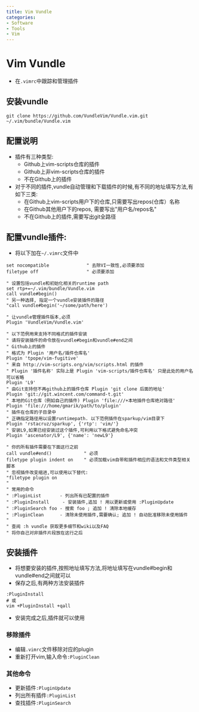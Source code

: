```yaml
---
title: Vim Vundle
categories:
- Software
- Tools
- Vim
---
```

# Vim Vundle

- 在`.vimrc`中跟踪和管理插件

## 安装vundle

```
git clone https://github.com/VundleVim/Vundle.vim.git ~/.vim/bundle/Vundle.vim
```

## 配置说明

- 插件有三种类型:
    - Github上vim-scripts仓库的插件
    - Github上非vim-scripts仓库的插件
    - 不在Github上的插件
- 对于不同的插件,vundle自动管理和下载插件的时候,有不同的地址填写方法,有如下三类:
    - 在Github上vim-scripts用户下的仓库,只需要写出repos(仓库）名称
    - 在Github其他用户下的repos, 需要写出"用户名/repos名"
    - 不在Github上的插件,需要写出git全路径

## 配置vundle插件:

- 将以下加在`~/.vimrc`文件中

```
set nocompatible              " 去除VI一致性,必须要添加
filetype off                  " 必须要添加

" 设置包括vundle和初始化相关的runtime path
set rtp+=~/.vim/bundle/Vundle.vim
call vundle#begin()
" 另一种选择, 指定一个vundle安装插件的路径
"call vundle#begin('~/some/path/here')

" 让vundle管理插件版本,必须
Plugin 'VundleVim/Vundle.vim'

" 以下范例用来支持不同格式的插件安装
" 请将安装插件的命令放在vundle#begin和vundle#end之间
" Github上的插件
" 格式为 Plugin '用户名/插件仓库名'
Plugin 'tpope/vim-fugitive'
" 来自 http://vim-scripts.org/vim/scripts.html 的插件
" Plugin '插件名称' 实际上是 Plugin 'vim-scripts/插件仓库名' 只是此处的用户名可以省略
Plugin 'L9'
" 由Git支持但不再github上的插件仓库 Plugin 'git clone 后面的地址'
Plugin 'git://git.wincent.com/command-t.git'
" 本地的Git仓库（例如自己的插件) Plugin 'file:///+本地插件仓库绝对路径'
Plugin 'file:///home/gmarik/path/to/plugin'
" 插件在仓库的子目录中
" 正确指定路径用以设置runtimepath. 以下范例插件在sparkup/vim目录下
Plugin 'rstacruz/sparkup', {'rtp': 'vim/'}
" 安装L9,如果已经安装过这个插件,可利用以下格式避免命名冲突
Plugin 'ascenator/L9', {'name': 'newL9'}

" 你的所有插件需要在下面这行之前
call vundle#end()            " 必须
filetype plugin indent on    " 必须加载vim自带和插件相应的语法和文件类型相关脚本
" 忽视插件改变缩进,可以使用以下替代:
"filetype plugin on
"
" 常用的命令
" :PluginList       - 列出所有已配置的插件
" :PluginInstall  	 - 安装插件,追加 ! 用以更新或使用 :PluginUpdate
" :PluginSearch foo - 搜索 foo ; 追加 ! 清除本地缓存
" :PluginClean      - 清除未使用插件,需要确认; 追加 ! 自动批准移除未使用插件
"
" 查阅 :h vundle 获取更多细节和wiki以及FAQ
" 将你自己对非插件片段放在这行之后
```

## 安装插件

- 将想要安装的插件,按照地址填写方法,将地址填写在vundle#begin和vundle#end之间就可以
- 保存之后,有两种方法安装插件

```
:PluginInstall
# 或
vim +PluginInstall +qall
```

- 安装完成之后,插件就可以使用

### 移除插件

- 编辑`.vimrc`文件移除对应的plugin
- 重新打开vim,输入命令`:PluginClean`

### 其他命令

- 更新插件`:PluginUpdate`
- 列出所有插件`:PluginList`
- 查找插件`:PluginSearch`

